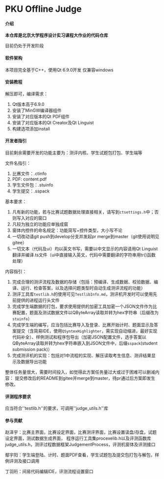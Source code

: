 # PKU Offline Judge

#### 介绍

**本仓库是北京大学程序设计实习课程大作业的代码仓库**

目前仍处于开发阶段

#### 软件架构

本项目完全基于C++，使用Qt 6.9.0开发
仅兼容windows

#### 安装教程

解压即可，编译需求：
1. Qt版本高于6.9.0
2. 安装了MinGW编译器组件
3. 安装了对应版本的Qt PDF组件
4. 安装了对应版本的Qt Creator及Qt Linguist
5. 构建选项添加install

#### 开发者指引

目前剩余需要开发的功能主要为：测评内核、学生试题包打包、学生端等

文件名指引：
1. 比赛文件：.ctinfo
2. PDF: content.pdf
3. 学生文件包：.stuinfo
4. 学生提交：.sspack

基本要求：
1. 凡有新的功能，若与比赛试题数据处理直接相关，请写到``ctsettings.h``中；否则写入对应的窗口
2. 凡较为独立的功能应单独成窗
3. 窗体内控件的命名规定：功能简写+控件类型，大小写不论
4. 一切改动请git push到develop分支并发起pr merge到master（git使用说明见gitee）
5. 一切文本（代码及ui）均以英文书写，需要以中文显示的内容请用Qt Linguist翻译并编译.ts文件（ui中直接输入英文，代码中需要翻译的字符串用tr()函数处理）

内容指引：
1. 完成合理的测评流程及数据的存储（包括：预编译、生成数据、校验数据、编译、运行、检查答案，以及选择问题类型时自动生成测评流程的功能）
2. 测评工具库``testlib.h``的使用可见``TestlibInfo.md``，测评机开发时可以使用先前提供的进程运行头文件
3. 完成学生端数据的打包，要求使用提供的加密工具加密一个JSON文件作为比赛配置，题面及测试数据文件以QByteArray读取并转为hex字符串（后缀改为``stuinfo``）
4. 完成学生端的编写，应当包括比赛导入及登录、比赛开始计时、题面显示及答案提交（含简易IDE，使用``QSyntexHighlighter``，需实现自动缩进，最好实现代码补全）、样例测试和程序包导出（加密JSON配置文件，选手答案以QByteArray读取并转为hex字符串嵌入到JSON文件中，后缀``sspack``(student submission pack)）
5. 完成测评机的实现：包括对1中流程的实现、解压读取考生信息、测评结果显示及数据导出功能

整体任务量很大，需要时间投入，如觉得此方案任务量过大或过于困难可以删减内容：
提交修改后的README到gitee并merge到master，待pr通过后方案即发生修改。

#### 评测程序要求

应当符合''testlib.h''的要求，可调用''judge_utils.h''库

#### 参与贡献

赵泽宇：比赛主界面，比赛设定界面，比赛测评界面，比赛设置读盘/存盘，试题设定界面，测试数据生成界面，
程序运行工具集procexelib.h以及评测函数库judge_utils.h，测评过程数据框架JudgementProcess，评测机窗体及评测接口

鄢宇阳：学生端登陆、计时、题面PDF查看，学生试题包及提交包打包与解包，样例评测及接口调用

丁羽珩：间易代码编辑IDE，评测流程设置窗口